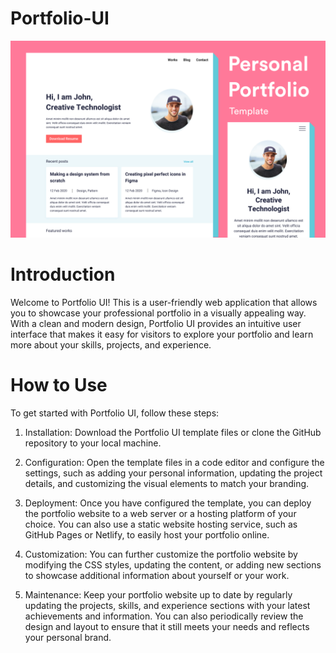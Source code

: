 # Portfolio-UI
<img title="cover-photo" alt="" src="media/coverr.png" >

# Introduction

Welcome to Portfolio UI! This is a user-friendly web application that allows you to showcase your professional portfolio in a visually appealing way. With a clean and modern design, Portfolio UI provides an intuitive user interface that makes it easy for visitors to explore your portfolio and learn more about your skills, projects, and experience.

# How to Use

To get started with Portfolio UI, follow these steps:

1. Installation: Download the Portfolio UI template files or clone the GitHub repository to your local machine.

2. Configuration: Open the template files in a code editor and configure the settings, such as adding your personal information, updating the project details, and customizing the visual elements to match your branding.

3. Deployment: Once you have configured the template, you can deploy the portfolio website to a web server or a hosting platform of your choice. You can also use a static website hosting service, such as GitHub Pages or Netlify, to easily host your portfolio online.

4. Customization: You can further customize the portfolio website by modifying the CSS styles, updating the content, or adding new sections to showcase additional information about yourself or your work.

5. Maintenance: Keep your portfolio website up to date by regularly updating the projects, skills, and experience sections with your latest achievements and information. You can also periodically review the design and layout to ensure that it still meets your needs and reflects your personal brand.
